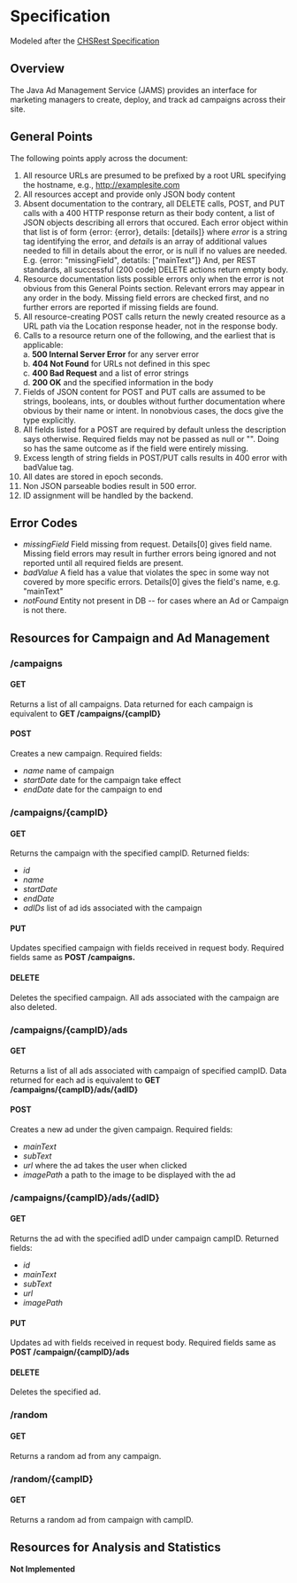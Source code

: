 # Specification
Modeled after the [CHSRest Specification](http://ec2-34-221-236-150.us-west-2.compute.amazonaws.com//WebDev/Modules/02HTTPandREST/2CHSREST/CHSREST.html)

## Overview
The Java Ad Management Service (JAMS) provides an interface for marketing managers to create, deploy, and track ad campaigns across their site. 

## General Points
The following points apply across the document:
1. All resource URLs are presumed to be prefixed by a root URL specifying the hostname, e.g., http://examplesite.com
2. All resources accept and provide only JSON body content
3. Absent documentation to the contrary, all DELETE calls, POST, and PUT calls with a 400 HTTP response return as their body content, a list of JSON objects describing all errors that occured. Each error object within that list is of form {error: {error}, details: [details]} where *error* is a string tag identifying the error, and *details* is an array of additional values needed to fill in details about the error, or is null if no values are needed. E.g. {error: "missingField", detatils: ["mainText"]} And, per REST standards, all successful (200 code) DELETE actions return empty body.
4. Resource documentation lists possible errors only when the error is not obvious from this General Points section. Relevant errors may appear in any order in the body. Missing field errors are checked first, and no further errors are reported if missing fields are found.
5. All resource-creating POST calls return the newly created resource as a URL path via the Location response header, not in the response body.
6. Calls to a resource return one of the following, and the earliest that is applicable:    
    a. **500 Internal Server Error** for any server error    
    b. **404 Not Found** for URLs not defined in this spec    
    c. **400 Bad Request** and a list of error strings    
    d. **200 OK** and the specified information in the body    
7. Fields of JSON content for POST and PUT calls are assumed to be strings, booleans, ints, or doubles without further documentation where obvious by their name or intent. In nonobvious cases, the docs give the type explicitly.
8. All fields listed for a POST are required by default unless the description says otherwise. Required fields may not be passed as null or "". Doing so has the same outcome as if the field were entirely missing.
9. Excess length of string fields in POST/PUT calls results in 400 error with badValue tag.
10. All dates are stored in epoch seconds.
11. Non JSON parseable bodies result in 500 error.
12. ID assignment will be handled by the backend.

## Error Codes
- *missingField* Field missing from request. Details[0] gives field name. Missing field errors may result in further errors being ignored and not reported until all required fields are present.
- *badValue* A field has a value that violates the spec in some way not covered by more specific errors. Details[0] gives the field's name, e.g. "mainText"
- *notFound* Entity not present in DB -- for cases where an Ad or Campaign is not there.

## Resources for Campaign and Ad Management

### /campaigns
#### GET
Returns a list of all campaigns. Data returned for each campaign is equivalent to **GET /campaigns/{campID}**
#### POST
Creates a new campaign. Required fields:
- *name* name of campaign
- *startDate* date for the campaign take effect
- *endDate* date for the campaign to end

### /campaigns/{campID}
#### GET
Returns the campaign with the specified campID. Returned fields:
- *id*
- *name*
- *startDate*
- *endDate*
- *adIDs* list of ad ids associated with the campaign
#### PUT
Updates specified campaign with fields received in request body. Required fields same as **POST /campaigns.**
#### DELETE
Deletes the specified campaign. All ads associated with the campaign are also deleted. 

### /campaigns/{campID}/ads
#### GET
Returns a list of all ads associated with campaign of specified campID. Data returned for each ad is equivalent to **GET /campaigns/{campID}/ads/{adID}**
#### POST
Creates a new ad under the given campaign. Required fields:
- *mainText*
- *subText*
- *url* where the ad takes the user when clicked
- *imagePath* a path to the image to be displayed with the ad

### /campaigns/{campID}/ads/{adID}
#### GET
Returns the ad with the specified adID under campaign campID. Returned fields:
- *id*
- *mainText*
- *subText*
- *url*
- *imagePath*
#### PUT
Updates ad with fields received in request body. Required fields same as **POST /campaign/{campID}/ads**
#### DELETE
Deletes the specified ad.

### /random
#### GET
Returns a random ad from any campaign.
### /random/{campID}
#### GET
Returns a random ad from campaign with campID.

## Resources for Analysis and Statistics
**Not Implemented**
